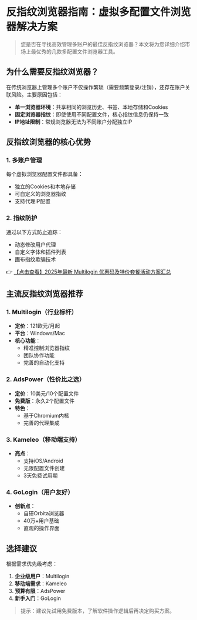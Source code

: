 # 反指纹浏览器指南：虚拟多配置文件浏览器解决方案

> 您是否在寻找高效管理多账户的最佳反指纹浏览器？本文将为您详细介绍市场上最优秀的几款多配置文件浏览器工具。

## 为什么需要反指纹浏览器？

在传统浏览器上管理多个账户不仅操作繁琐（需要频繁登录/注销），还存在账户关联风险。主要原因包括：

- **单一浏览器环境**：共享相同的浏览历史、书签、本地存储和Cookies
- **固定浏览器指纹**：即使使用不同配置文件，核心指纹信息仍保持一致
- **IP地址限制**：常规浏览器无法为不同账户分配独立IP

## 反指纹浏览器的核心优势

### 1. 多账户管理
每个虚拟浏览器配置文件都具备：
- 独立的Cookies和本地存储
- 可自定义的浏览器指纹
- 支持代理IP配置

### 2. 指纹防护
通过以下方式防止追踪：
- 动态修改用户代理
- 自定义字体和插件列表
- 画布指纹欺骗技术

👉 [【点击查看】2025年最新 Multilogin 优惠码及特价套餐活动方案汇总](https://bit.ly/multIlogin)

## 主流反指纹浏览器推荐

### 1. Multilogin（行业标杆）
- **定价**：121欧元/月起
- **平台**：Windows/Mac
- **核心功能**：
  - 精准控制浏览器指纹
  - 团队协作功能
  - 完善的自动化支持

### 2. AdsPower（性价比之选）
- **定价**：10美元/10个配置文件
- **免费版**：永久2个配置文件
- **特色**：
  - 基于Chromium内核
  - 完善的代理集成

### 3. Kameleo（移动端支持）
- **亮点**：
  - 支持iOS/Android
  - 无限配置文件创建
  - 3天免费试用期

### 4. GoLogin（用户友好）
- **创新点**：
  - 自研Orbita浏览器
  - 40万+用户基础
  - 直观的操作界面

## 选择建议

根据需求优先级考虑：
1. **企业级用户**：Multilogin
2. **移动端需求**：Kameleo
3. **预算有限**：AdsPower
4. **新手入门**：GoLogin

> 提示：建议先试用免费版本，了解软件操作逻辑后再决定购买方案。
